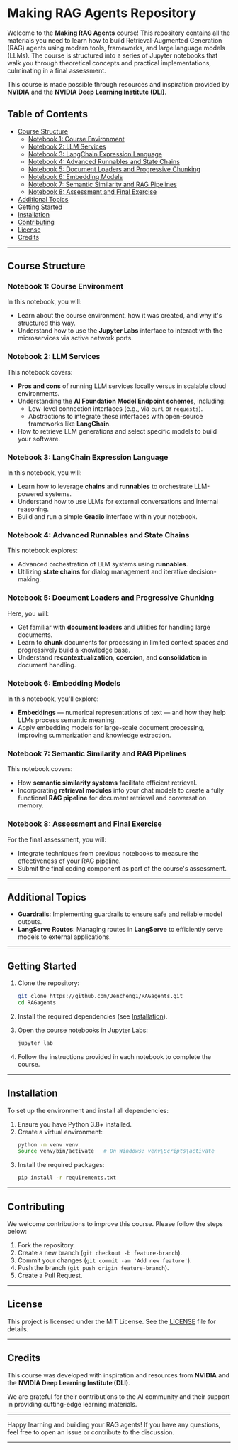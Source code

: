 
# Making RAG Agents Repository

Welcome to the **Making RAG Agents** course! This repository contains all the materials you need to learn how to build Retrieval-Augmented Generation (RAG) agents using modern tools, frameworks, and large language models (LLMs). The course is structured into a series of Jupyter notebooks that walk you through theoretical concepts and practical implementations, culminating in a final assessment.

This course is made possible through resources and inspiration provided by **NVIDIA** and the **NVIDIA Deep Learning Institute (DLI)**.

## Table of Contents

- [Course Structure](#course-structure)
  - [Notebook 1: Course Environment](#notebook-1-course-environment)
  - [Notebook 2: LLM Services](#notebook-2-llm-services)
  - [Notebook 3: LangChain Expression Language](#notebook-3-langchain-expression-language)
  - [Notebook 4: Advanced Runnables and State Chains](#notebook-4-advanced-runnables-and-state-chains)
  - [Notebook 5: Document Loaders and Progressive Chunking](#notebook-5-document-loaders-and-progressive-chunking)
  - [Notebook 6: Embedding Models](#notebook-6-embedding-models)
  - [Notebook 7: Semantic Similarity and RAG Pipelines](#notebook-7-semantic-similarity-and-rag-pipelines)
  - [Notebook 8: Assessment and Final Exercise](#notebook-8-assessment-and-final-exercise)
- [Additional Topics](#additional-topics)
- [Getting Started](#getting-started)
- [Installation](#installation)
- [Contributing](#contributing)
- [License](#license)
- [Credits](#credits)

---

## Course Structure

### Notebook 1: Course Environment
In this notebook, you will:
- Learn about the course environment, how it was created, and why it's structured this way.
- Understand how to use the **Jupyter Labs** interface to interact with the microservices via active network ports.

### Notebook 2: LLM Services
This notebook covers:
- **Pros and cons** of running LLM services locally versus in scalable cloud environments.
- Understanding the **AI Foundation Model Endpoint schemes**, including:
  - Low-level connection interfaces (e.g., via `curl` or `requests`).
  - Abstractions to integrate these interfaces with open-source frameworks like **LangChain**.
- How to retrieve LLM generations and select specific models to build your software.

### Notebook 3: LangChain Expression Language
In this notebook, you will:
- Learn how to leverage **chains** and **runnables** to orchestrate LLM-powered systems.
- Understand how to use LLMs for external conversations and internal reasoning.
- Build and run a simple **Gradio** interface within your notebook.

### Notebook 4: Advanced Runnables and State Chains
This notebook explores:
- Advanced orchestration of LLM systems using **runnables**.
- Utilizing **state chains** for dialog management and iterative decision-making.

### Notebook 5: Document Loaders and Progressive Chunking
Here, you will:
- Get familiar with **document loaders** and utilities for handling large documents.
- Learn to **chunk** documents for processing in limited context spaces and progressively build a knowledge base.
- Understand **recontextualization**, **coercion**, and **consolidation** in document handling.

### Notebook 6: Embedding Models
In this notebook, you'll explore:
- **Embeddings** — numerical representations of text — and how they help LLMs process semantic meaning.
- Apply embedding models for large-scale document processing, improving summarization and knowledge extraction.

### Notebook 7: Semantic Similarity and RAG Pipelines
This notebook covers:
- How **semantic similarity systems** facilitate efficient retrieval.
- Incorporating **retrieval modules** into your chat models to create a fully functional **RAG pipeline** for document retrieval and conversation memory.

### Notebook 8: Assessment and Final Exercise
For the final assessment, you will:
- Integrate techniques from previous notebooks to measure the effectiveness of your RAG pipeline.
- Submit the final coding component as part of the course's assessment.

---

## Additional Topics
- **Guardrails**: Implementing guardrails to ensure safe and reliable model outputs.
- **LangServe Routes**: Managing routes in **LangServe** to efficiently serve models to external applications.

---

## Getting Started

1. Clone the repository:
   ```bash
   git clone https://github.com/Jencheng1/RAGagents.git
   cd RAGagents
   ```

2. Install the required dependencies (see [Installation](#installation)).

3. Open the course notebooks in Jupyter Labs:
   ```bash
   jupyter lab
   ```

4. Follow the instructions provided in each notebook to complete the course.

---

## Installation

To set up the environment and install all dependencies:

1. Ensure you have Python 3.8+ installed.
2. Create a virtual environment:
   ```bash
   python -m venv venv
   source venv/bin/activate   # On Windows: venv\Scripts\activate
   ```
3. Install the required packages:
   ```bash
   pip install -r requirements.txt
   ```

---

## Contributing

We welcome contributions to improve this course. Please follow the steps below:

1. Fork the repository.
2. Create a new branch (`git checkout -b feature-branch`).
3. Commit your changes (`git commit -am 'Add new feature'`).
4. Push the branch (`git push origin feature-branch`).
5. Create a Pull Request.

---

## License

This project is licensed under the MIT License. See the [LICENSE](https://www.mit.edu/~amini/LICENSE.md) file for details.

---

## Credits

This course was developed with inspiration and resources from **NVIDIA** and the **NVIDIA Deep Learning Institute (DLI)**.

We are grateful for their contributions to the AI community and their support in providing cutting-edge learning materials.

---

Happy learning and building your RAG agents! If you have any questions, feel free to open an issue or contribute to the discussion.

--- 

